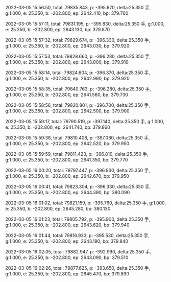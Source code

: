 2022-03-05 15:56:50, total: 79835.843, p: -395.670, delta:25.350 手, g:1.000, e: 25.350, b: -202.800, ep: 2642.410, bp: 379.760

2022-03-05 15:57:11, total: 79831.195, p: -395.830, delta:25.350 手, g:1.000, e: 25.350, b: -202.800, ep: 2643.130, bp: 379.870

2022-03-05 15:57:32, total: 79829.674, p: -396.330, delta:25.350 手, g:1.000, e: 25.350, b: -202.800, ep: 2643.030, bp: 379.920

2022-03-05 15:57:53, total: 79828.660, p: -396.280, delta:25.350 手, g:1.000, e: 25.350, b: -202.800, ep: 2643.000, bp: 379.910

2022-03-05 15:58:14, total: 79824.604, p: -396.370, delta:25.350 手, g:1.000, e: 25.350, b: -202.800, ep: 2642.990, bp: 379.920

2022-03-05 15:58:35, total: 79840.763, p: -396.280, delta:25.350 手, g:1.000, e: 25.350, b: -202.800, ep: 2641.560, bp: 379.730

2022-03-05 15:58:56, total: 79820.801, p: -396.700, delta:25.350 手, g:1.000, e: 25.350, b: -202.800, ep: 2642.500, bp: 379.900

2022-03-05 15:59:17, total: 79790.519, p: -397.140, delta:25.350 手, g:1.000, e: 25.350, b: -202.800, ep: 2641.740, bp: 379.860

2022-03-05 15:59:38, total: 79810.408, p: -397.080, delta:25.350 手, g:1.000, e: 25.350, b: -202.800, ep: 2642.520, bp: 379.950

2022-03-05 15:59:59, total: 79811.423, p: -396.810, delta:25.350 手, g:1.000, e: 25.350, b: -202.800, ep: 2641.350, bp: 379.770

2022-03-05 16:00:20, total: 79797.447, p: -396.930, delta:25.350 手, g:1.000, e: 25.350, b: -202.800, ep: 2642.670, bp: 379.950

2022-03-05 16:00:41, total: 79823.304, p: -396.330, delta:25.350 手, g:1.000, e: 25.350, b: -202.800, ep: 2644.390, bp: 380.090

2022-03-05 16:01:02, total: 79821.159, p: -395.760, delta:25.350 手, g:1.000, e: 25.350, b: -202.800, ep: 2645.280, bp: 380.130

2022-03-05 16:01:23, total: 79805.792, p: -395.900, delta:25.350 手, g:1.000, e: 25.350, b: -202.800, ep: 2643.620, bp: 379.940

2022-03-05 16:01:44, total: 79816.933, p: -395.530, delta:25.350 手, g:1.000, e: 25.350, b: -202.800, ep: 2643.190, bp: 379.840

2022-03-05 16:02:05, total: 79882.947, p: -392.990, delta:25.350 手, g:1.000, e: 25.350, b: -202.800, ep: 2643.090, bp: 379.510

2022-03-05 16:02:26, total: 79877.625, p: -393.650, delta:25.350 手, g:1.000, e: 25.350, b: -202.800, ep: 2645.470, bp: 379.890